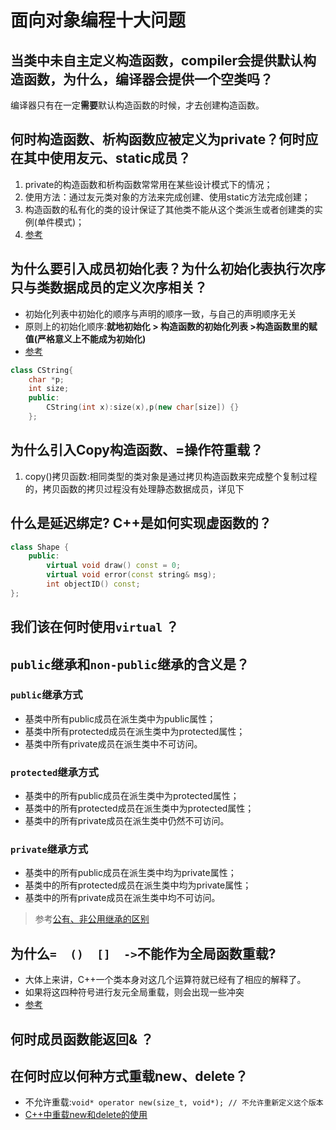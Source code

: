 # 面向对象编程十大问题

## 当类中未自主定义构造函数，compiler会提供默认构造函数，为什么，编译器会提供一个空类吗？

编译器只有在一定**需要**默认构造函数的时候，才去创建构造函数。

## 何时构造函数、析构函数应被定义为private？何时应在其中使用友元、static成员？

1. private的构造函数和析构函数常常用在某些设计模式下的情况；
2. 使用方法：通过友元类对象的方法来完成创建、使用static方法完成创建；
3. 构造函数的私有化的类的设计保证了其他类不能从这个类派生或者创建类的实例(单件模式)；
4. <a href = "https://blog.csdn.net/vivian187/article/details/93043070">参考</a>

## 为什么要引入成员初始化表？为什么初始化表执行次序只与类数据成员的定义次序相关？

+ 初始化列表中初始化的顺序与声明的顺序一致，与自己的声明顺序无关
+ 原则上的初始化顺序:**就地初始化 > 构造函数的初始化列表 >构造函数里的赋值(严格意义上不能成为初始化)**
+ <a href = "https://blog.csdn.net/qq_38243831/article/details/97814248">参考</a>

```c++
class CString{
    char *p;
    int size;
    public:
        CString(int x):size(x),p(new char[size]) {}    
    };
```

## 为什么引入Copy构造函数、=操作符重载？

1. copy()拷贝函数:相同类型的类对象是通过拷贝构造函数来完成整个复制过程的，拷贝函数的拷贝过程没有处理静态数据成员，详见下

## 什么是延迟绑定? C++是如何实现虚函数的？

```c++
class Shape {
    public:
        virtual void draw() const = 0;
        virtual void error(const string& msg);
        int objectID() const;
};
```



## 我们该在何时使用`virtual` ？



## `public`继承和`non-public`继承的含义是？

### `public`继承方式

+ 基类中所有public成员在派生类中为public属性；
+ 基类中所有protected成员在派生类中为protected属性；
+ 基类中所有private成员在派生类中不可访问。

### `protected`继承方式

+ 基类中的所有public成员在派生类中为protected属性；
+ 基类中的所有protected成员在派生类中为protected属性；
+ 基类中的所有private成员在派生类中仍然不可访问。

### `private`继承方式

+ 基类中的所有public成员在派生类中均为private属性；
+ 基类中的所有protected成员在派生类中均为private属性；
+ 基类中的所有private成员在派生类中均不可访问。

> 参考<a href = "https://blog.csdn.net/baowxz/article/details/51282395">公有、非公用继承的区别</a>

## 为什么` =  ()  []  -> `不能作为全局函数重载?

+ 大体上来讲，C++一个类本身对这几个运算符就已经有了相应的解释了。
+ 如果将这四种符号进行友元全局重载，则会出现一些冲突
+ <a href = "https://blog.csdn.net/weixin_30781107/article/details/98147938">参考</a>

## 何时成员函数能返回& ？



## 在何时应以何种方式重载new、delete？

+ 不允许重载:`void* operator new(size_t, void*); // 不允许重新定义这个版本`
+ <a href = "https://blog.csdn.net/fengbingchun/article/details/78991749">C++中重载new和delete的使用</a>